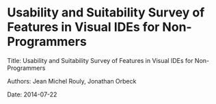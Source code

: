 Usability and Suitability Survey of Features in Visual IDEs for Non-Programmers
=========================================

Title: Usability and Suitability Survey of Features in Visual IDEs for Non-Programmers

Authors: Jean Michel Rouly, Jonathan Orbeck

Date:    2014-07-22
